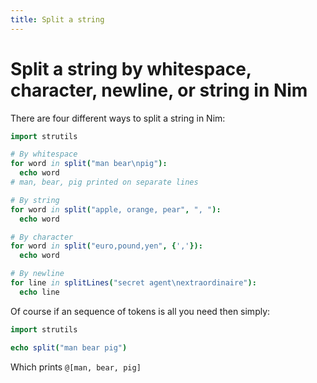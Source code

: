 ```yaml
---
title: Split a string
---
```


# Split a string by whitespace, character, newline, or string in Nim

There are four different ways to split a string in Nim:

```nim
import strutils

# By whitespace
for word in split("man bear\npig"):
  echo word
# man, bear, pig printed on separate lines

# By string
for word in split("apple, orange, pear", ", "):
  echo word

# By character
for word in split("euro,pound,yen", {','}):
  echo word

# By newline
for line in splitLines("secret agent\nextraordinaire"):
  echo line
```

Of course if an sequence of tokens is all you need then simply:

```nim
import strutils

echo split("man bear pig")
```

Which prints `@[man, bear, pig]`
